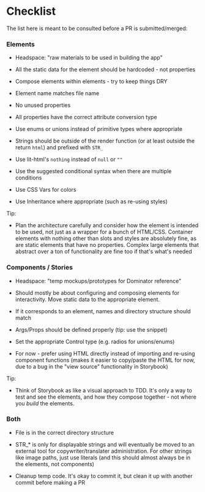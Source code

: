# Checklist

The list here is meant to be consulted before a PR is submitted/merged:

### Elements

  - Headspace: "raw materials to be used in building the app"

  - All the static data for the element should be hardcoded - not properties

  - Compose elements within elements - try to keep things DRY

  - Element name matches file name

  - No unused properties

  - All properties have the correct attribute conversion type

  - Use enums or unions instead of primitive types where appropriate

  - Strings should be outside of the render function (or at least outside the return `html`) and prefixed with `STR_`

  - Use lit-html's `nothing` instead of `null` or `""`

  - Use the suggested conditional syntax when there are multiple conditions

  - Use CSS Vars for colors

  - Use Inheritance where appropriate (such as re-using styles)

Tip: 

  - Plan the architecture carefully and consider how the element is intended to be used, not just as a wrapper for a bunch of HTML/CSS. Container elements with nothing other than slots and styles are absolutely fine, as are static elements that have no properties. Complex large elements that abstract over a ton of functionality are fine too if that's what's needed

### Components / Stories

  - Headspace: "temp mockups/prototypes for Dominator reference"

  - Should mostly be about configuring and composing elements for interactivity. Move static data to the appropriate element.

  - If it corresponds to an element, names and directory structure should match

  - Args/Props should be defined properly (tip: use the snippet)

  - Set the appropriate Control type (e.g. radios for unions/enums)

  - For now - prefer using HTML directly instead of importing and re-using component functions (makes it easier to copy/paste the HTML for now, due to a bug in the "view source" functionality in Storybook)

Tip:

  - Think of Storybook as like a visual approach to TDD. It's only a way to test and see the elements, and how they compose together - not where you _build_ the elements.


### Both

  - File is in the correct directory structure

  - STR_* is only for displayable strings and will eventually be moved to an external tool for copywriter/translater administration. For other strings like image paths, just use literals (and this should almost always be in the elements, not components)

  - Cleanup temp code. It's okay to commit it, but clean it up with another commit before making a PR
